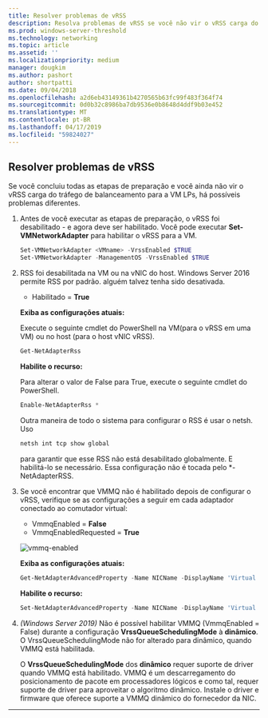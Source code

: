 ```yaml
---
title: Resolver problemas de vRSS
description: Resolva problemas de vRSS se você não vir o vRSS carga do tráfego de balanceamento para a VM LPs.
ms.prod: windows-server-threshold
ms.technology: networking
ms.topic: article
ms.assetid: ''
ms.localizationpriority: medium
manager: dougkim
ms.author: pashort
author: shortpatti
ms.date: 09/04/2018
ms.openlocfilehash: a2d6eb43149361b4270565b63fc99f483f364f74
ms.sourcegitcommit: 0d0b32c8986ba7db9536e0b8648d4ddf9b03e452
ms.translationtype: MT
ms.contentlocale: pt-BR
ms.lasthandoff: 04/17/2019
ms.locfileid: "59824027"
---
```

## <a name="resolve-vrss-issues"></a>Resolver problemas de vRSS

Se você concluiu todas as etapas de preparação e você ainda não vir o vRSS carga do tráfego de balanceamento para a VM LPs, há possíveis problemas diferentes.

1. Antes de você executar as etapas de preparação, o vRSS foi desabilitado - e agora deve ser habilitado. Você pode executar **Set-VMNetworkAdapter** para habilitar o vRSS para a VM.

   ```PowerShell
   Set-VMNetworkAdapter <VMname> -VrssEnabled $TRUE
   Set-VMNetworkAdapter -ManagementOS -VrssEnabled $TRUE
   ```

2. RSS foi desabilitada na VM ou na vNIC do host. Windows Server 2016 permite RSS por padrão. alguém talvez tenha sido desativada. 

   - Habilitado = **True**

   **Exiba as configurações atuais:** 

   Execute o seguinte cmdlet do PowerShell na VM\(para o vRSS em uma VM\) ou no host \(para o host vNIC vRSS\).

   ```PowerShell
   Get-NetAdapterRss
   ```

   **Habilite o recurso:** 

   Para alterar o valor de False para True, execute o seguinte cmdlet do PowerShell.

   ```PowerShell
   Enable-NetAdapterRss *
   ```
   
   Outra maneira de todo o sistema para configurar o RSS é usar o netsh. Uso 
   
    ```cmd
   netsh int tcp show global
   ```
   
   para garantir que esse RSS não está desabilitado globalmente. E habilitá-lo se necessário. Essa configuração não é tocada pelo *-NetAdapterRSS.

3. Se você encontrar que VMMQ não é habilitado depois de configurar o vRSS, verifique se as configurações a seguir em cada adaptador conectado ao comutador virtual:

   - VmmqEnabled = **False**
   - VmmqEnabledRequested = **True**

   ![vmmq-enabled](../../media/vmmq-enabled.png)

   **Exiba as configurações atuais:** 

   ```PowerShell
   Get-NetAdapterAdvancedProperty -Name NICName -DisplayName 'Virtual Switch RSS'
   ```

   **Habilite o recurso:** 

   ```PowerShell
   Set-NetAdapterAdvancedProperty -Name NICName -DisplayName 'Virtual Switch RSS' -DisplayValue Enabled”
   ```
 
4. _(Windows Server 2019)_  Não é possível habilitar VMMQ (VmmqEnabled = False) durante a configuração **VrssQueueSchedulingMode** à **dinâmico**. O VrssQueueSchedulingMode não for alterado para dinâmico, quando VMMQ está habilitada.<p>O **VrssQueueSchedulingMode** dos **dinâmico** requer suporte de driver quando VMMQ está habilitado.  VMMQ é um descarregamento do posicionamento de pacote em processadores lógicos e como tal, requer suporte de driver para aproveitar o algoritmo dinâmico.  Instale o driver e firmware que oferece suporte a VMMQ dinâmico do fornecedor da NIC.



---
